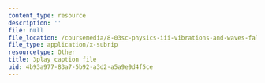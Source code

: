 ```yaml
---
content_type: resource
description: ''
file: null
file_location: /coursemedia/8-03sc-physics-iii-vibrations-and-waves-fall-2016/4b93a97783a75b92a3d2a5a9e9d4f5ce_SnNmbVH5DAM.vtt
file_type: application/x-subrip
resourcetype: Other
title: 3play caption file
uid: 4b93a977-83a7-5b92-a3d2-a5a9e9d4f5ce
---
```

